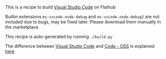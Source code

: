 This is a recipe to build [Visual Studio Code](https://github.com/Microsoft/vscode) on Flathub

Builtin extensions `ms-vscode.node-debug` and `ms-vscode.node-debug2` are not included due to bugs, may be fixed later. Please download them manually in the marketplace

This recipe is auto-generated by running `./build.py`

The difference between [Visual Studio Code](https://flathub.org/apps/details/com.visualstudio.code) and [Code - OSS](https://flathub.org/apps/details/com.visualstudio.code) is explained [here](https://github.com/flathub/com.visualstudio.code.oss/issues/6#issuecomment-380152999)
